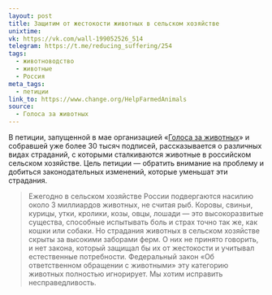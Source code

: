 ```yaml
---
layout: post
title: Защитим от жестокости животных в сельском хозяйстве
unixtime: 
vk: https://vk.com/wall-199052526_514
telegram: https://t.me/reducing_suffering/254
tags:
  - животноводство
  - животные
  - Россия
meta_tags:
  - петиции
link_to: https://www.change.org/HelpFarmedAnimals
source:
  - Голоса за животных
---
```

В петиции, запущенной в мае организацией «[Голоса за животных](https://vk.com/public30456083)» и собравшей уже более 30 тысяч подписей, рассказывается о различных видах страданий, с которыми сталкиваются животные в российском сельском хозяйстве. Цель петиции — обратить внимание на проблему и добиться законодательных изменений, которые уменьшат эти страдания.  
  
>Ежегодно в сельском хозяйстве России подвергаются насилию около 3 миллиардов животных, не считая рыб. Коровы, свиньи, курицы, утки, кролики, козы, овцы, лошади — это высокоразвитые существа, способные испытывать боль и страх точно так же, как кошки или собаки. Но страдания животных в сельском хозяйстве скрыты за высокими заборами ферм. О них не принято говорить, и нет закона, который защищал бы их от жестокости и учитывал естественные потребности. Федеральный закон «Об ответственном обращении с животными» эту категорию животных полностью игнорирует. Мы хотим исправить несправедливость.